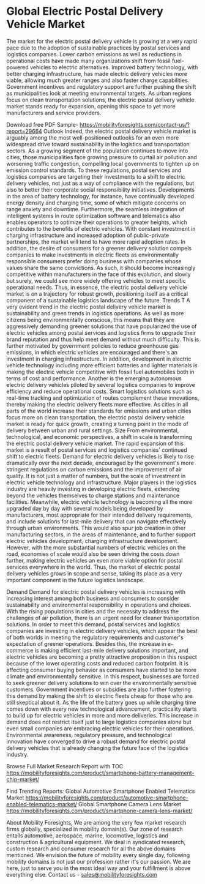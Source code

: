 # Global Electric Postal Delivery Vehicle Market
The market for the electric postal delivery vehicle is growing at a very rapid pace due to the adoption of sustainable practices by postal services and logistics companies. Lower carbon emissions as well as reductions in operational costs have made many organizations shift from fossil fuel-powered vehicles to electric alternatives. Improved battery technology, with better charging infrastructure, has made electric delivery vehicles more viable, allowing much greater ranges and also faster charge capabilities. Government incentives and regulatory support are further pushing the shift as municipalities look at meeting environmental targets. As urban regions focus on clean transportation solutions, the electric postal delivery vehicle market stands ready for expansion, opening this space to yet more manufacturers and service providers.

Download free PDF Sample- https://mobilityforesights.com/contact-us/?report=29664
Outlook
Indeed, the electric postal delivery vehicle market is arguably among the most well-positioned outlooks for an even more widespread drive toward sustainability in the logistics and transportation sectors. As a growing segment of the population continues to move into cities, those municipalities face growing pressure to curtail air pollution and worsening traffic congestion, compelling local governments to tighten up on emission control standards. To these regulations, postal services and logistics companies are targeting their investments to a shift to electric delivery vehicles, not just as a way of compliance with the regulations, but also to better their corporate social responsibility initiatives. Developments in the area of battery technology, for instance, have continually developed energy density and charging time, some of which mitigate concerns on range anxiety and downtime. Furthermore, the seamless integration of intelligent systems in route optimization software and telematics also enables operators to optimize their operations to greater heights, which contributes to the benefits of electric vehicles. With constant investment in charging infrastructure and increased adoption of public-private partnerships, the market will tend to have more rapid adoption rates. In addition, the desire of consumers for a greener delivery solution compels companies to make investments in electric fleets as environmentally responsible consumers prefer doing business with companies whose values share the same convictions. As such, it should become increasingly competitive within manufacturers in the face of this evolution, and slowly but surely, we could see more widely offering vehicles to meet specific operational needs. Thus, in essence, the electric postal delivery vehicle market is on a trajectory for robust growth, positioning itself as a critical component of a sustainable logistics landscape of the future.
Trends
T A very evident trend in the electric postal delivery vehicle market is sustainability and green trends in logistics operations. As well as more citizens being environmentally conscious, this means that they are aggressively demanding greener solutions that have popularized the use of electric vehicles among postal services and logistics firms to upgrade their brand reputation and thus help meet demand without much difficulty. This is further motivated by government policies to reduce greenhouse gas emissions, in which electric vehicles are encouraged and there's an investment in charging infrastructure. In addition, development in electric vehicle technology including more efficient batteries and lighter materials is making the electric vehicle competitive with fossil fuel automobiles both in terms of cost and performance. Another is the emerging autonomous electric delivery vehicles piloted by several logistics companies to improve efficiency and reduce operational costs. Smart logistics solutions such as real-time tracking and optimization of routes complement these innovations, thereby making the electric delivery fleets more effective. As cities in all parts of the world increase their standards for emissions and urban cities focus more on clean transportation, the electric postal delivery vehicle market is ready for quick growth, creating a turning point in the mode of delivery between urban and rural settings.
Size
From environmental, technological, and economic perspectives, a shift in scale is transforming the electric postal delivery vehicle market. The rapid expansion of this market is a result of postal services and logistics companies' continued shift to electric fleets. Demand for electric delivery vehicles is likely to rise dramatically over the next decade, encouraged by the government's more stringent regulations on carbon emissions and the improvement of air quality. It is not just a matter of numbers, but the scale of investment in electric vehicle technology and infrastructure. Major players in the logistics industry are heavily investing in developing electric fleets, extending beyond the vehicles themselves to charge stations and maintenance facilities. Meanwhile, electric vehicle technology is becoming all the more upgraded day by day with several models being developed by manufacturers, most appropriate for their intended delivery requirements, and include solutions for last-mile delivery that can navigate effectively through urban environments. This would also spur job creation in other manufacturing sectors, in the areas of maintenance, and to further support electric vehicles development, charging infrastructure development. However, with the more substantial numbers of electric vehicles on the road, economies of scale would also be seen driving the costs down further, making electric vehicles an even more viable option for postal services everywhere in the world. Thus, the market of electric postal delivery vehicles grows in scope and sense, taking its place as a very important component in the future logistics landscape.

Demand 
Demand for electric postal delivery vehicles is increasing with increasing interest among both business and consumers to consider sustainability and environmental responsibility in operations and choices. With the rising populations in cities and the necessity to address the challenges of air pollution, there is an urgent need for cleaner transportation solutions. In order to meet this demand, postal services and logistics companies are investing in electric delivery vehicles, which appear the best of both worlds in meeting the regulatory requirements and customer's expectation of greener operations. Besides this, the increase in e-commerce is making efficient last-mile delivery solutions important, and electric vehicles are becoming a pretty attractive proposition in this respect because of the lower operating costs and reduced carbon footprint. It is affecting consumer buying behavior as consumers have started to be more climate and environmentally sensitive. In this respect, businesses are forced to seek greener delivery solutions to win over the environmentally sensitive customers. Government incentives or subsidies are also further fostering this demand by making the shift to electric fleets cheap for those who are still skeptical about it. As the life of the battery goes up while charging time comes down with every new technological advancement, practicality starts to build up for electric vehicles in more and more deliveries. This increase in demand does not restrict itself just to large logistics companies alone but even small companies are embracing electric vehicles for their operations. Environmental awareness, regulatory pressure, and technological innovation have converged to drive a robust demand for electric postal delivery vehicles that is already changing the future face of the logistics industry.


Browse Full Market Research Report with TOC 
https://mobilityforesights.com/product/smartphone-battery-management-chip-market/

Find Trending Reports:
Global Automotive Smartphone Enabled Telematics Market
https://mobilityforesights.com/product/automotive-smartphone-enabled-telematics-market/
Global Smartphone Camera Lens Market 
https://mobilityforesights.com/product/smartphone-camera-lens-market/


About Mobility Foresights,
We are among the very few market research firms globally, specialized in mobility domain(s). Our zone of research entails automotive, aerospace, marine, locomotive, logistics and construction & agricultural equipment. We deal in syndicated research, custom research and consumer research for all the above domains mentioned.
We envision the future of mobility every single day, following mobility domains is not just our profession rather it's our passion. We are here, just to serve you in the most ideal way and your fulfillment is above everything else. Contact us -  sales@mobilityforesights.com 



